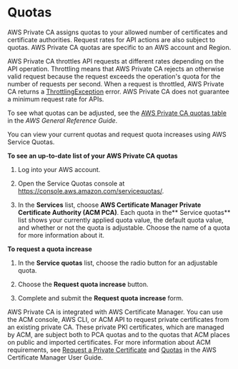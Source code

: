 # Quotas<a name="PcaLimits"></a>

AWS Private CA assigns quotas to your allowed number of certificates and certificate authorities\. Request rates for API actions are also subject to quotas\. AWS Private CA quotas are specific to an AWS account and Region\. 

AWS Private CA throttles API requests at different rates depending on the API operation\. Throttling means that AWS Private CA rejects an otherwise valid request because the request exceeds the operation's quota for the number of requests per second\. When a request is throttled, AWS Private CA returns a [ThrottlingException](https://docs.aws.amazon.com/privateca/latest/APIReference/CommonErrors.html) error\. AWS Private CA does not guarantee a minimum request rate for APIs\. 

To see what quotas can be adjusted, see the [AWS Private CA quotas table](https://docs.aws.amazon.com/general/latest/gr/pca.html#limits_pca) in the *AWS General Reference Guide*\.

You can view your current quotas and request quota increases using AWS Service Quotas\.

**To see an up\-to\-date list of your AWS Private CA quotas**

1. Log into your AWS account\.

1. Open the Service Quotas console at [https://console\.aws\.amazon\.com/servicequotas/](https://console.aws.amazon.com/servicequotas/)\.

1. In the **Services** list, choose **AWS Certificate Manager Private Certificate Authority \(ACM PCA\)**\. Each quota in the** Service quotas** list shows your currently applied quota value, the default quota value, and whether or not the quota is adjustable\. Choose the name of a quota for more information about it\.

**To request a quota increase**

1. In the **Service quotas** list, choose the radio button for an adjustable quota\. 

1. Choose the **Request quota increase** button\.

1. Complete and submit the **Request quota increase** form\.

AWS Private CA is integrated with AWS Certificate Manager\. You can use the ACM console, AWS CLI, or ACM API to request private certificates from an existing private CA\. These private PKI certificates, which are managed by ACM, are subject both to PCA quotas and to the quotas that ACM places on public and imported certificates\. For more information about ACM requirements, see [Request a Private Certificate](https://docs.aws.amazon.com/acm/latest/userguide/gs-acm-request-private.html) and [Quotas](https://docs.aws.amazon.com/acm/latest/userguide/acm-limits.html) in the AWS Certificate Manager User Guide\. 